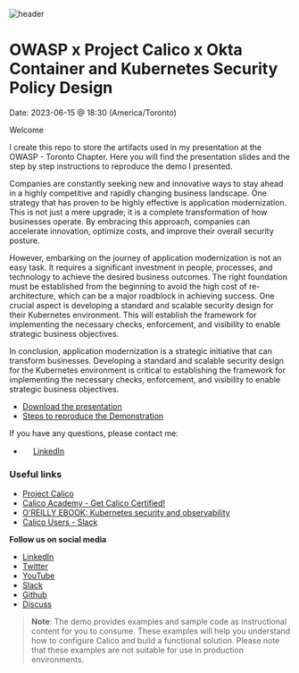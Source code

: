 ![header](https://github.com/regisftm/owasp-toronto/assets/17568637/39716101-e619-4970-9c60-79eec5335b14)

# OWASP x Project Calico x Okta <br> Container and Kubernetes Security Policy Design
Date: 2023-06-15 @ 18:30 (America/Toronto)

Welcome

I create this repo to store the artifacts used in my presentation at the OWASP - Toronto Chapter. Here you will find the presentation slides and the step by step instructions to reproduce the demo I presented. 

Companies are constantly seeking new and innovative ways to stay ahead in a highly competitive and rapidly changing business landscape. One strategy that has proven to be highly effective is application modernization. This is not just a mere upgrade; it is a complete transformation of how businesses operate. By embracing this approach, companies can accelerate innovation, optimize costs, and improve their overall security posture. 

However, embarking on the journey of application modernization is not an easy task. It requires a significant investment in people, processes, and technology to achieve the desired business outcomes. The right foundation must be established from the beginning to avoid the high cost of re-architecture, which can be a major roadblock in achieving success. One crucial aspect is developing a standard and scalable security design for their Kubernetes environment. This will establish the framework for implementing the necessary checks, enforcement, and visibility to enable strategic business objectives. 

In conclusion, application modernization is a strategic initiative that can transform businesses. Developing a standard and scalable security design for the Kubernetes environment is critical to establishing the framework for implementing the necessary checks, enforcement, and visibility to enable strategic business objectives.

- [Download the presentation](/artifacts/presentation-placeholder.pdf)  
- [Steps to reproduce the Demonstration](/demo/01-infrastructure.md)

If you have any questions, please contact me: 

- <img src="https://github.com/FortAwesome/Font-Awesome/blob/6.x/svgs/brands/linkedin.svg" width="15" height="15"> [LinkedIn](https://www.linkedin.com/in/regismartins/)


### Useful links

- [Project Calico](https://www.tigera.io/project-calico/)
- [Calico Academy - Get Calico Certified!](https://academy.tigera.io/)
- [O’REILLY EBOOK: Kubernetes security and observability](https://www.tigera.io/lp/kubernetes-security-and-observability-ebook)
- [Calico Users - Slack](https://slack.projectcalico.org/)

**Follow us on social media**

- [LinkedIn](https://www.linkedin.com/company/tigera/)
- [Twitter](https://twitter.com/tigeraio)
- [YouTube](https://www.youtube.com/channel/UC8uN3yhpeBeerGNwDiQbcgw/)
- [Slack](https://calicousers.slack.com/)
- [Github](https://github.com/tigera-solutions/)
- [Discuss](https://discuss.projectcalico.tigera.io/)

> **Note**: The demo provides examples and sample code as instructional content for you to consume. These examples will help you understand how to configure Calico and build a functional solution. Please note that these examples are not suitable for use in production environments.